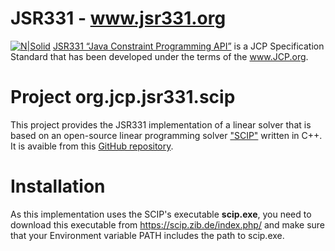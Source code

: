 # JSR331 - www.jsr331.org    
[![N|Solid](https://jsr331.files.wordpress.com/2013/05/jcp.jpg)](http://jcp.org/en/jsr/detail?id=331)
[JSR331 “Java Constraint Programming API”](http://jsr331.org) is a JCP Specification Standard that has been developed under the terms of the www.JCP.org. 

# Project org.jcp.jsr331.scip
This project provides the JSR331 implementation of a linear solver that is based on  an open-source linear programming solver ["SCIP"](https://scip.zib.de/index.php) written in C++. It is avaible from this [GitHub repository](https://github.com/OpenRulesSupport/jsr331/tree/master/org.jcp.jsr331.linear.scip). 

# Installation
As this implementation uses the SCIP's executable **scip.exe**, you need to download this executable from https://scip.zib.de/index.php/ and make sure that your Environment variable PATH includes the path to scip.exe.


